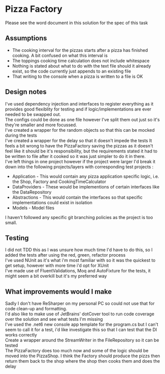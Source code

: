 # Pizza Factory

Please see the word document in this solution for the spec of this task

## Assumptions

-	The cooking interval for the pizzas starts after a pizza has finished cooking. A bit confused on what this interval is
-	The toppings cooking time calculation does not include whitespace
-	Nothing is stated about what to do with the text file should it already exist, so the code currently just appends to an existing file
-	That writing to the console when a pizza is written to a file is OK

## Design notes
I've used dependency injection and interfaces to register everything as it provides good flexiblity for testing and if logic/implementations are ever needed to be swapped out.  
The configs could be done as one file however I've split them out just so it's they're smaller and more focussed.  
I've created a wrapper for the random objects so that this can be mocked during the tests  
I've created a wrapper for the delay so that it doesn't impede the tests
It feels a bit wrong to have the PizzaFactory saving the pizzas as it doesn't feel like it should be it's responsibility, but the requirements stated it had to be written to file after it cooked so it was just simpler to do it in there.  
I've left things in one project however if the project were larger I'd break it down into the following projects/layers with corresponding test projects :
-	Application - This would contain any pizza application specific logic, i.e. the Shop, Factory and CookingTimeCalculator
-	DataProviders - These would be implementions of certain interfaces like the DataRepository
-	Abstractions - This would contain the interfaces so that specific implementations could exist in isolation
-	Models - Model files

I haven't followed any specific git branching policies as the project is too small.

## Testing
I did not TDD this as I was unsure how much time I'd have to do this, so I added the tests after using the red, green, refactor process    
I've used NUnit as it's what i'm most familiar with so it was the quickest to get setup, however with more time i'd opt for XUnit    
I've made use of FluentValidations, Moq and AutoFixture for the tests, it might seem a bit overkill but it's my preferred way  

## What improvements would I make
Sadly I don't have ReSharper on my personal PC so could not use that for code clean-up and formatting.   
I'd also like to make use of JetBrains' dotCover tool to run code coverage over the solution and see what tests I'm missing  
I've used the .net6 new console app template for the program.cs but I can't seem to call it for a test, i'd like investigate this so that I can test that the DI works correctly  
Create a wrapper around the StreamWriter in the FileRepository so it can be tested  
The PizzaFactory does too much now and some of the logic should be moved into the PizzaShop. I think the Factory should produce the pizzs then return them back to the shop where the shop then cooks them and does the delay